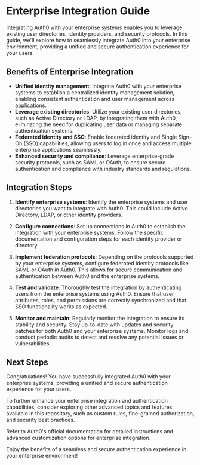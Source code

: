# Enterprise Integration Guide

Integrating Auth0 with your enterprise systems enables you to leverage existing user directories, identity providers, and security protocols. In this guide, we'll explore how to seamlessly integrate Auth0 into your enterprise environment, providing a unified and secure authentication experience for your users.

## Benefits of Enterprise Integration

- **Unified identity management**: Integrate Auth0 with your enterprise systems to establish a centralized identity management solution, enabling consistent authentication and user management across applications.
- **Leverage existing directories**: Utilize your existing user directories, such as Active Directory or LDAP, by integrating them with Auth0, eliminating the need for duplicating user data or managing separate authentication systems.
- **Federated identity and SSO**: Enable federated identity and Single Sign-On (SSO) capabilities, allowing users to log in once and access multiple enterprise applications seamlessly.
- **Enhanced security and compliance**: Leverage enterprise-grade security protocols, such as SAML or OAuth, to ensure secure authentication and compliance with industry standards and regulations.

## Integration Steps

1. **Identify enterprise systems**: Identify the enterprise systems and user directories you want to integrate with Auth0. This could include Active Directory, LDAP, or other identity providers.

2. **Configure connections**: Set up connections in Auth0 to establish the integration with your enterprise systems. Follow the specific documentation and configuration steps for each identity provider or directory.

3. **Implement federation protocols**: Depending on the protocols supported by your enterprise systems, configure federated identity protocols like SAML or OAuth in Auth0. This allows for secure communication and authentication between Auth0 and the enterprise systems.

4. **Test and validate**: Thoroughly test the integration by authenticating users from the enterprise systems using Auth0. Ensure that user attributes, roles, and permissions are correctly synchronized and that SSO functionality works as expected.

5. **Monitor and maintain**: Regularly monitor the integration to ensure its stability and security. Stay up-to-date with updates and security patches for both Auth0 and your enterprise systems. Monitor logs and conduct periodic audits to detect and resolve any potential issues or vulnerabilities.

## Next Steps

Congratulations! You have successfully integrated Auth0 with your enterprise systems, providing a unified and secure authentication experience for your users.

To further enhance your enterprise integration and authentication capabilities, consider exploring other advanced topics and features available in this repository, such as custom rules, fine-grained authorization, and security best practices.

Refer to Auth0's official documentation for detailed instructions and advanced customization options for enterprise integration.

Enjoy the benefits of a seamless and secure authentication experience in your enterprise environment!

